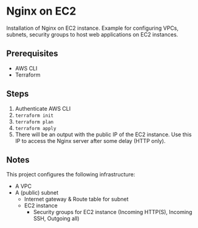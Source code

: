 # Nginx on EC2

Installation of Nginx on EC2 instance. Example for configuring VPCs, subnets, security groups to host web applications on EC2 instances.

## Prerequisites
- AWS CLI
- Terraform

## Steps
1. Authenticate AWS CLI
2. `terraform init`
3. `terraform plan`
4. `terraform apply`
5. There will be an output with the public IP of the EC2 instance. Use this IP to access the Nginx server after some delay (HTTP only).

## Notes
This project configures the following infrastructure:
- A VPC
- A (public) subnet
  - Internet gateway & Route table for subnet
  - EC2 instance
    - Security groups for EC2 instance (Incoming HTTP(S), Incoming SSH, Outgoing all)